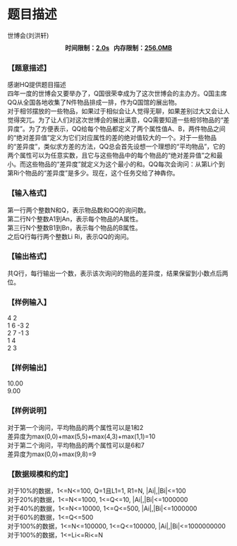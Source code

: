 # 题目描述


<meta http-equiv="Content-Type" content="text/html; charset=utf-8"/>
<link type="text/css" href="../../css/Tsinsen2011.css" rel="stylesheet"/>
<div class="probtitle" id="ptit">
世博会(刘洪轩)
</div>
<div style="text-align:center;font-size:14px;vertical-align:middle;" id="pres">
<div style="font-weight:bold;margin:8px 0px 6px;">
时间限制：<span style="text-decoration:underline;">2.0s</span>   内存限制：<span style="text-decoration:underline;">256.0MB</span> 
</div>
</div>
<div id="psrc" style="margin-top:20px;display:none;">
<div class="pdsec">
试题来源
</div>
<div class="pdcont">
</div>
</div>
<div id="pcont1" style="margin-top:20px;display:block;">
<h3>
【题意描述】
</h3>
<div class="pdcont">
感谢HQ提供题目描述<br/>
四年一度的世博会又要举办了，Q国很荣幸成为了这次世博会的主办方。Q国主席QQ从全国各地收集了N件物品排成一排，作为Q国馆的展出物。<br/>
对于相邻摆放的一些物品，如果过于相似会让人觉得无聊，如果差别过大又会让人觉得突兀。为了让人们对这次世博会的展出满意，QQ需要知道一些相邻物品的“差异度”。为了方便表示，QQ给每个物品都定义了两个属性值A、B，两件物品之间的“绝对差异值”定义为它们对应属性的差的绝对值较大的一个。对于一些物品的“差异度”，类似求方差的方法，QQ总会首先设想一个理想的“平均物品”，它的两个属性可以为任意实数，且它与这些物品中的每个物品的“绝对差异值”之和最小。而这些物品的“差异度”就定义为这个最小的和。QQ每次会询问：从第Li个到第Ri个物品的“差异度”是多少。现在，这个任务交给了神犇你。<br/>
</div>
<h3>
【输入格式】
</h3>
<div class="pdcont">
第一行两个整数N和Q，表示物品数和QQ的询问数。<br/>
第二行N个整数A1到An，表示每个物品的A属性。<br/>
第三行N个整数B1到Bn，表示每个物品的B属性。<br/>
之后Q行每行两个整数Li Ri，表示QQ的询问。<br/>
</div>
<h3>
【输出格式】
</h3>
<div class="pdcont">
共Q行，每行输出一个数，表示该次询问的物品的差异度，结果保留到小数点后两位。<br/>
</div>
<h3>
【样例输入】
</h3>
<div class="pddata">
4 2<br/>
1 6 -3 2<br/>
2 7 -1 3<br/>
1 4<br/>
2 3<br/>
</div>
<h3>
【样例输出】
</h3>
<div class="pddata">
10.00<br/>
9.00<br/>
</div>
<h3>
【样例说明】
</h3>
<div class="pdcont">
对于第一个询问，平均物品的两个属性可以是1和2<br/>
差异度为max(0,0)+max(5,5)+max(4,3)+max(1,1)=10<br/>
对于第二个询问，平均物品的两个属性可以是6和7<br/>
差异度为max(0,0)+max(9,8)=9<br/>
</div>
<h3>
【数据规模和约定】
</h3>
<div class="pdcont">
对于10%的数据，1&lt;=N&lt;=100, Q=1且L1=1, R1=N, |Ai|,|Bi|&lt;=100<br/>
对于20%的数据，1&lt;=N&lt;=1000, 1&lt;=Q&lt;=10, |Ai|,|Bi|&lt;=1000000<br/>
对于40%的数据，1&lt;=N&lt;=10000, 1&lt;=Q&lt;=500, |Ai|,|Bi|&lt;=1000000<br/>
对于60%的数据，1&lt;=Q&lt;=500<br/>
对于100%的数据，1&lt;=N&lt;=100000, 1&lt;=Q&lt;=100000, |Ai|,|Bi|&lt;=1000000000<br/>
对于100%的数据，1&lt;=Li&lt;=Ri&lt;=N<br/>
</div>
</div>
